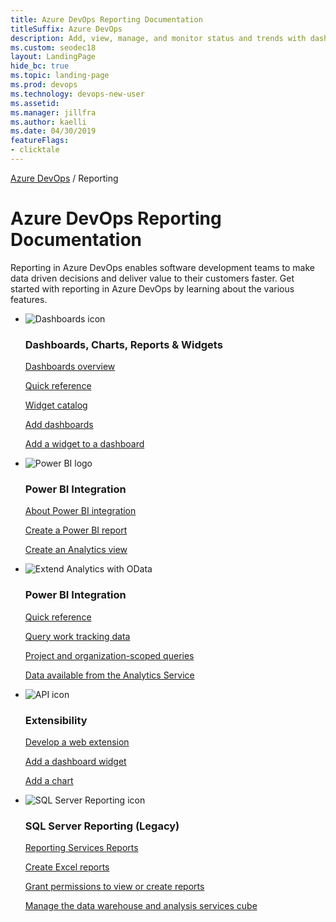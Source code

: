 ```yaml
---
title: Azure DevOps Reporting Documentation 
titleSuffix: Azure DevOps
description: Add, view, manage, and monitor status and trends with dashboards, widgets, the Analytics Service and Power BI
ms.custom: seodec18
layout: LandingPage
hide_bc: true
ms.topic: landing-page
ms.prod: devops 
ms.technology: devops-new-user
ms.assetid:  
ms.manager: jillfra 
ms.author: kaelli 
ms.date: 04/30/2019
featureFlags:
- clicktale 
---
```



<p><a href="/azure/devops/index">Azure DevOps</a>  /  Reporting</p>
<div id="main" class="v2">

# Azure DevOps Reporting Documentation 

Reporting in Azure DevOps enables software development teams to make data driven decisions and deliver value to their customers faster. Get started with reporting in Azure DevOps by learning about the various features.

<ul class="panelContent cardsF">
    <li>
        <div class="cardSize">
            <div class="cardPadding">
                <div class="card">
                    <div class="cardImageOuter">
                        <div class="cardImage">
                            <img src="../_img/index/i_dashboard.svg" alt="Dashboards icon" />
                        </div>
                    </div>
                    <div class="cardText">
                        <h3>Dashboards, Charts, Reports & Widgets</h3>
                        <p>
                            <a href="/azure/devops/report/dashboards/overview">Dashboards overview</a>
                        </p>
                        <p>
                            <a href="/azure/devops/report/dashboards/quick-ref">Quick reference</a>
                        </p>
                        <p>
                            <a href="/azure/devops/report/dashboards/widget-catalog">Widget catalog</a>
                        </p>
                        <p>
                            <a href="/azure/devops/report/dashboards/dashboards">Add dashboards</a>
                        </p>
                        <p>
                            <a href="/azure/devops/report/dashboards/add-widget-to-dashboard">Add a widget to a dashboard</a>
                        </p>
                    </div>
                </div>
            </div>
        </div>
    </li>
    <li>
        <div class="cardSize">
            <div class="cardPadding">
                <div class="card">
                    <div class="cardImageOuter">
                        <div class="cardImage">
                            <img src="../_img/index/logo_power-bi.svg" alt="Power BI logo" />
                        </div>
                    </div>
                    <div class="cardText">
                        <h3>Power BI Integration</h3>
                        <p>
                            <a href="/azure/devops/report/powerbi/overview">About Power BI integration</a>
                        </p>
                        <p>
                            <a href="/azure/devops/report/powerbi/create-quick-report">Create a Power BI report</a>
                        </p>
                        <p>
                            <a href="/azure/devops/report/powerbi/analytics-views-create">Create an Analytics view</a>
                        </p>
                    </div>
                </div>
            </div>
        </div>
    </li>
    <li>
        <div class="cardSize">
            <div class="cardPadding">
                <div class="card">
                    <div class="cardImageOuter">
                        <div class="cardImage">
                            <img src="https://docs.microsoft.com/media/common/i_extensions.svg" alt="Extend Analytics with OData" />
                        </div>
                    </div>
                    <div class="cardText">
                        <h3>Power BI Integration</h3>
                        <p>
                            <a href="/azure/devops/report/extend-analytics/quick-ref">Quick reference</a>
                        </p>
                        <p>
                            <a href="/azure/devops/report/extend-analytics/wit-analytics">Query work tracking data </a>
                        </p>
                        <p>
                            <a href="/azure/devops/report/extend-analytics/account-scoped-queries">Project and organization-scoped queries</a>
                        </p>
                        <p>
                            <a href="/azure/devops/eport/powerbi/data-available-in-analytics">Data available from the Analytics Service</a>
                        </p>
                    </div>
                </div>
            </div>
        </div>
    </li>
    <li>
        <div class="cardSize">
            <div class="cardPadding">
                <div class="card">
                    <div class="cardImageOuter">
                        <div class="cardImage">
                            <img src="https://docs.microsoft.com/media/common/i_api.svg" alt="API icon" />
                        </div>
                    </div>
                    <div class="cardText">
                        <h3>Extensibility</h3>
                        <p>
                            <a href="/azure/devops/extend/get-started/node">Develop a web extension</a>
                        </p>
                        <p>
                            <a href="/azure/devops/extend/develop/add-dashboard-widget">Add a dashboard widget</a>
                        </p>
                        <p>
                            <a href="/azure/devops/extend/develop/add-chart">Add a chart</a>
                        </p>
                    </div>
                </div>
            </div>
        </div>
    </li>
    <li>
        <div class="cardSize">
            <div class="cardPadding">
                <div class="card">
                    <div class="cardImageOuter">
                        <div class="cardImage">
                            <img src="../_img/index/sql-server-reporting.svg" alt="SQL Server Reporting icon" />
                        </div>
                    </div>
                    <div class="cardText">
                        <h3>SQL Server Reporting (Legacy)</h3>
                        <p>
                            <a href="/azure/devops/report/sql-reports/">Reporting Services Reports</a>
                        </p>
                        <p>
                            <a href="/azure/devops/report/excel/create-status-and-trend-excel-reports?toc=/azure/devops/report/sql-reports/toc.json&bc=/azure/devops/report/sql-reports/breadcrumb/toc.json">Create Excel reports</a>
                        </p>
                        <p>
                            <a href="/azure/devops/report/admin/grant-permissions-to-reports.md?toc=/azure/devops/report/sql-reports/toc.json&bc=/azure/devops/report/sql-reports/breadcrumb/toc.json">Grant permissions to view or create reports</a>
                        </p>
                        <p>
                            <a href="/azure/devops/report/admin/manage-reports-data-warehouse-cube?toc=/azure/devops/report/sql-reports/toc.json&bc=/azure/devops/report/sql-reports/breadcrumb/toc.json">Manage the data warehouse and analysis services cube</a>
                        </p>
                    </div>
                </div>
            </div>
        </div>
    </li>
</ul>

